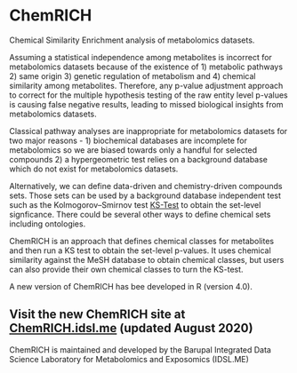 # ChemRICH

Chemical Similarity Enrichment analysis of metabolomics datasets. 

Assuming a statistical independence among metabolites is incorrect for metabolomics datasets because of the existence of 1) metabolic pathways 2) same origin 3) genetic regulation of metabolism and 4) chemical similarity among metabolites. Therefore, any p-value adjustment approach to correct for the multiple hypothesis testing of the raw entity level p-values is causing false negative results, leading to missed biological insights from metabolomics datasets. 

Classical pathway analyses are inappropriate for metabolomics datasets for two major reasons - 1) biochemical databases are incomplete for metabolomics so we are biased towards only a handful for selected compounds 2) a hypergeometric test relies on a background database which do not exist for metabolomics datasets.  

Alternatively, we can define data-driven and chemistry-driven compounds sets. Those sets can be used by a background database independent test such as the Kolmogorov–Smirnov test [KS-Test](https://en.wikipedia.org/wiki/Kolmogorov%E2%80%93Smirnov_test) to obtain the set-level signficance. There could be several other ways to define chemical sets including ontologies.  

ChemRICH is an approach that defines chemical classes for metabolites and then run a KS test to obtain the set-level p-values. It uses chemical similarity against the MeSH database to obtain chemical classes, but users can also provide their own chemical classes to turn the KS-test. 

A new version of ChemRICH has bee developed in R (version 4.0).  

## Visit the new ChemRICH site at [ChemRICH.idsl.me](http://chemrich.idsl.me) (updated August 2020)

ChemRICH is maintained and developed by the Barupal Integrated Data Science Laboratory for Metabolomics and Exposomics (IDSL.ME)

